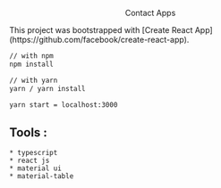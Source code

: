 <p align="center">Contact Apps </p>
This project was bootstrapped with [Create React App](https://github.com/facebook/create-react-app).


```sh
// with npm
npm install 

// with yarn
yarn / yarn install

yarn start = localhost:3000
```

##  Tools  :

    * typescript
    * react js
    * material ui
    * material-table
